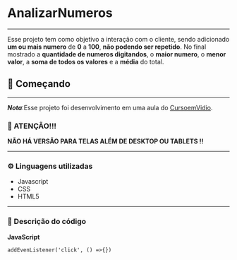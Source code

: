# AnalizarNumeros
***

Esse projeto tem como objetivo a interação com o cliente, sendo adicionado __um ou mais numero__ de __0__ a __100__, __não podendo ser repetido__. No final mostrado a __quantidade de numeros digitandos__, o __maior numero__, o __menor valor__, a __soma de todos os valores__ e a __média__ do total.

## 🚀 Começando 
***
__*Nota*__:Esse projeto foi desenvolvimento em uma aula do [CursoemVidio](https://youtu.be/1-w1RfGIov4).

### 🛑 ATENÇÃO!!!
__NÃO HÁ VERSÃO PARA TELAS ALÉM DE DESKTOP OU TABLETS !!__
***
### ⚙️ Linguagens utilizadas

- Javascript
- CSS
- HTML5

***
### 📑 Descrição do código

__JavaScript__
  
```
addEvenListener('click', () =>{})
```



